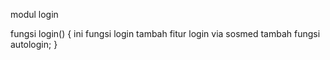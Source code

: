 modul login

fungsi login() {
ini fungsi login
tambah fitur login via sosmed
tambah fungsi autologin;
}
